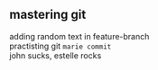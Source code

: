## mastering git

adding random text in feature-branch  
practisting git `marie commit`  
john sucks, estelle rocks
